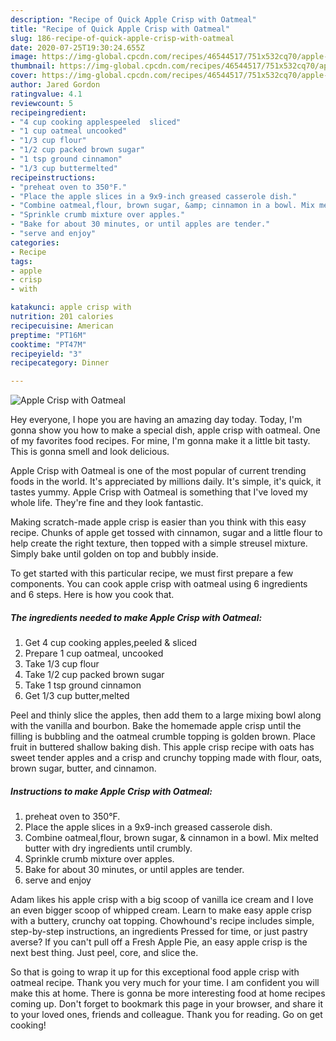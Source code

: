 ```yaml
---
description: "Recipe of Quick Apple Crisp with Oatmeal"
title: "Recipe of Quick Apple Crisp with Oatmeal"
slug: 186-recipe-of-quick-apple-crisp-with-oatmeal
date: 2020-07-25T19:30:24.655Z
image: https://img-global.cpcdn.com/recipes/46544517/751x532cq70/apple-crisp-with-oatmeal-recipe-main-photo.jpg
thumbnail: https://img-global.cpcdn.com/recipes/46544517/751x532cq70/apple-crisp-with-oatmeal-recipe-main-photo.jpg
cover: https://img-global.cpcdn.com/recipes/46544517/751x532cq70/apple-crisp-with-oatmeal-recipe-main-photo.jpg
author: Jared Gordon
ratingvalue: 4.1
reviewcount: 5
recipeingredient:
- "4 cup cooking applespeeled  sliced"
- "1 cup oatmeal uncooked"
- "1/3 cup flour"
- "1/2 cup packed brown sugar"
- "1 tsp ground cinnamon"
- "1/3 cup buttermelted"
recipeinstructions:
- "preheat oven to 350°F."
- "Place the apple slices in a 9x9-inch greased casserole dish."
- "Combine oatmeal,flour, brown sugar, &amp; cinnamon in a bowl. Mix melted butter with dry ingredients until crumbly."
- "Sprinkle crumb mixture over apples."
- "Bake for about 30 minutes, or until apples are tender."
- "serve and enjoy"
categories:
- Recipe
tags:
- apple
- crisp
- with

katakunci: apple crisp with 
nutrition: 201 calories
recipecuisine: American
preptime: "PT16M"
cooktime: "PT47M"
recipeyield: "3"
recipecategory: Dinner

---
```



![Apple Crisp with Oatmeal](https://img-global.cpcdn.com/recipes/46544517/751x532cq70/apple-crisp-with-oatmeal-recipe-main-photo.jpg)

Hey everyone, I hope you are having an amazing day today. Today, I'm gonna show you how to make a special dish, apple crisp with oatmeal. One of my favorites food recipes. For mine, I'm gonna make it a little bit tasty. This is gonna smell and look delicious.

Apple Crisp with Oatmeal is one of the most popular of current trending foods in the world. It's appreciated by millions daily. It's simple, it's quick, it tastes yummy. Apple Crisp with Oatmeal is something that I've loved my whole life. They're fine and they look fantastic.

Making scratch-made apple crisp is easier than you think with this easy recipe. Chunks of apple get tossed with cinnamon, sugar and a little flour to help create the right texture, then topped with a simple streusel mixture. Simply bake until golden on top and bubbly inside.


To get started with this particular recipe, we must first prepare a few components. You can cook apple crisp with oatmeal using 6 ingredients and 6 steps. Here is how you cook that.

##### The ingredients needed to make Apple Crisp with Oatmeal:

1. Get 4 cup cooking apples,peeled &amp; sliced
1. Prepare 1 cup oatmeal, uncooked
1. Take 1/3 cup flour
1. Take 1/2 cup packed brown sugar
1. Take 1 tsp ground cinnamon
1. Get 1/3 cup butter,melted


Peel and thinly slice the apples, then add them to a large mixing bowl along with the vanilla and bourbon. Bake the homemade apple crisp until the filling is bubbling and the oatmeal crumble topping is golden brown. Place fruit in buttered shallow baking dish. This apple crisp recipe with oats has sweet tender apples and a crisp and crunchy topping made with flour, oats, brown sugar, butter, and cinnamon. 

##### Instructions to make Apple Crisp with Oatmeal:

1. preheat oven to 350°F.
1. Place the apple slices in a 9x9-inch greased casserole dish.
1. Combine oatmeal,flour, brown sugar, &amp; cinnamon in a bowl. Mix melted butter with dry ingredients until crumbly.
1. Sprinkle crumb mixture over apples.
1. Bake for about 30 minutes, or until apples are tender.
1. serve and enjoy


Adam likes his apple crisp with a big scoop of vanilla ice cream and I love an even bigger scoop of whipped cream. Learn to make easy apple crisp with a buttery, crunchy oat topping. Chowhound&#39;s recipe includes simple, step-by-step instructions, an ingredients Pressed for time, or just pastry averse? If you can&#39;t pull off a Fresh Apple Pie, an easy apple crisp is the next best thing. Just peel, core, and slice the. 

So that is going to wrap it up for this exceptional food apple crisp with oatmeal recipe. Thank you very much for your time. I am confident you will make this at home. There is gonna be more interesting food at home recipes coming up. Don't forget to bookmark this page in your browser, and share it to your loved ones, friends and colleague. Thank you for reading. Go on get cooking!
